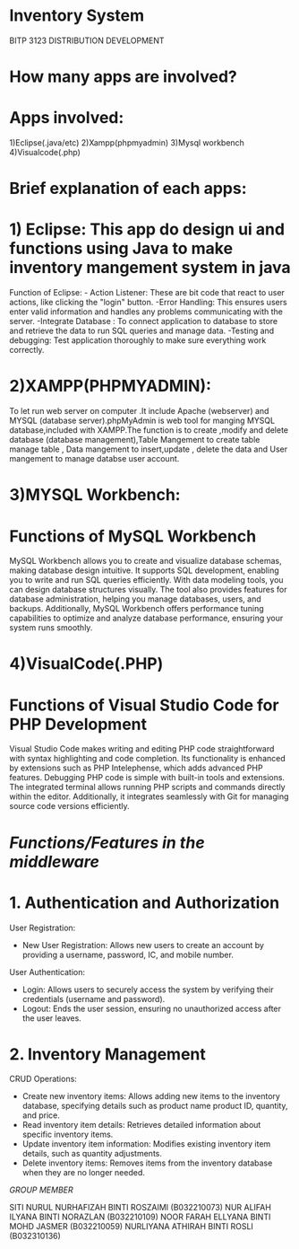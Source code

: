 # Inventory System
BITP 3123 DISTRIBUTION DEVELOPMENT


# How many apps are involved?


# Apps involved: 
1)Eclipse(.java/etc) 2)Xampp(phpmyadmin) 3)Mysql workbench 4)Visualcode(.php)

# Brief explanation of each apps:

# 1) Eclipse: This app do design ui and functions  using Java  to make inventory mangement system in java

   Function of Eclipse: - Action Listener: These are bit code that                                                        react to user actions, like clicking the                                                        "login" button.
                         -Error Handling:  This ensures users enter                                                       valid information and handles any problems                                                      communicating with the server.
                         -Integrate Database : To connect application                                                     to database to store and retrieve the data                                                      to run SQL queries and manage data.
                         -Testing and debugging: Test application                                                         thoroughly to make sure everything  work                                                        correctly.
                                                  
                                                  
# 2)XAMPP(PHPMYADMIN): 
To let run web server on computer .It include Apache (webserver) and MYSQL (database server).phpMyAdmin  is web tool for manging MYSQL database,included with XAMPP.The function is to create ,modify and delete database (database management),Table Mangement to create table manage table , Data mangement to insert,update , delete the data and User mangement  to manage databse user account.

# 3)MYSQL Workbench:
# Functions of MySQL Workbench

MySQL Workbench allows you to create and visualize database schemas, making database design intuitive. It supports SQL development, enabling you to write and run SQL queries efficiently. With data modeling tools, you can design database structures visually. The tool also provides features for database administration, helping you manage databases, users, and backups. Additionally, MySQL Workbench offers performance tuning capabilities to optimize and analyze database performance, ensuring your system runs smoothly.



# 4)VisualCode(.PHP)
# Functions of Visual Studio Code for PHP Development

Visual Studio Code makes writing and editing PHP code straightforward with syntax highlighting and code completion. Its functionality is enhanced by extensions such as PHP Intelephense, which adds advanced PHP features. Debugging PHP code is simple with built-in tools and extensions. The integrated terminal allows running PHP scripts and commands directly within the editor. Additionally, it integrates seamlessly with Git for managing source code versions efficiently.

# *Functions/Features in the middleware*

# 1. Authentication and Authorization

User Registration:
- New User Registration: Allows new users to create an account by providing a username, password, IC, and mobile number.
  
User Authentication:
- Login: Allows users to securely access the system by verifying their credentials (username and password).
- Logout: Ends the user session, ensuring no unauthorized access after the user leaves.

# 2. Inventory Management
CRUD Operations:

- Create new inventory items: Allows adding new items to the inventory database, specifying details such as product name product ID, quantity, and price.
- Read inventory item details: Retrieves detailed information about specific inventory items.
- Update inventory item information: Modifies existing inventory item details, such as quantity adjustments.
- Delete inventory items: Removes items from the inventory database when they are no longer needed.
  
*GROUP MEMBER*

SITI NURUL NURHAFIZAH BINTI ROSZAIMI (B032210073)
NUR ALIFAH ILYANA BINTI NORAZLAN (B032210109) 
NOOR FARAH ELLYANA BINTI MOHD JASMER (B032210059)
NURLIYANA ATHIRAH BINTI ROSLI (B032310136)
